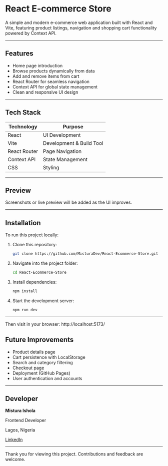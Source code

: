 # React E-commerce Store

A simple and modern e-commerce web application built with React and Vite, featuring product listings, navigation and shopping cart functionality powered by Context API.

---

## Features

- Home page introduction
- Browse products dynamically from data
- Add and remove items from cart
- React Router for seamless navigation
- Context API for global state management
- Clean and responsive UI design

---

## Tech Stack

| Technology   | Purpose                  |
|-------------|-------------------------|
| React       | UI Development          |
| Vite        | Development & Build Tool |
| React Router| Page Navigation         |
| Context API | State Management        |
| CSS         | Styling                 |

---

## Preview
Screenshots or live preview will be added as the UI improves.

---

## Installation

To run this project locally:

1. Clone this repository:
   ```bash
   git clone https://github.com/MisturaDev/React-Ecommerce-Store.git

2. Navigate into the project folder:
   ```bash
   cd React-Ecommerce-Store

3. Install dependencies:
   ```bash
   npm install

4. Start the development server:
   ```bash
   npm run dev

---

Then visit in your browser:
http://localhost:5173/


## Future Improvements
- Product details page
- Cart persistence with LocalStorage
- Search and category filtering
- Checkout page
- Deployment (GitHub Pages)
- User authentication and accounts

---

## Developer

**Mistura Ishola**

Frontend Developer 

Lagos, Nigeria

[LinkedIn](https://www.linkedin.com/in/mistura-ishola/)

---

Thank you for viewing this project. Contributions and feedback are welcome.



